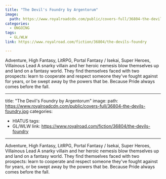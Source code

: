 ```yaml
---
title: "The Devil's Foundry by Argentorum"
image:
  path: https://www.royalroadcdn.com/public/covers-full/36804-the-devils-foundry.jpg
categories:
  - ONGOING
tags:
  - GL/WLW
link: https://www.royalroad.com/fiction/36804/the-devils-foundry

---
```

Adventure, High Fantasy, LitRPG, Portal Fantasy / Isekai, Super Heroes, Villainous Lead
A snarky villain and her heroic nemesis blow themselves up and land on a fantasy world. They find themselves faced with two prospects: learn to cooperate and respect someone they've fought against for years, or be swept away by the powers that be.
Because Pride always comes before the fall.

---
title: "The Devil's Foundry by Argentorum"
image:
  path: https://www.royalroadcdn.com/public/covers-full/36804-the-devils-foundry.jpg
categories:
  - HIATUS
tags:
  - GL/WLW
link: https://www.royalroad.com/fiction/36804/the-devils-foundry

---
Adventure, High Fantasy, LitRPG, Portal Fantasy / Isekai, Super Heroes, Villainous Lead
A snarky villain and her heroic nemesis blow themselves up and land on a fantasy world. They find themselves faced with two prospects: learn to cooperate and respect someone they've fought against for years, or be swept away by the powers that be.
Because Pride always comes before the fall.

